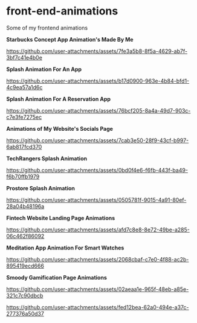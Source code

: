# front-end-animations
Some of my frontend animations


**Starbucks Concept App Animation's Made By Me**

https://github.com/user-attachments/assets/7fe3a5b8-8f5a-4629-ab7f-3bf7c41e4b0e

**Splash Animation For An App**

https://github.com/user-attachments/assets/b17d0900-963e-4b84-bfd1-4c9ea57a1d6c

**Splash Animation For A Reservation App**

https://github.com/user-attachments/assets/76bcf205-8a4a-49d7-903c-c7e3fe7275ec

**Animations of My Website's Socials Page**

https://github.com/user-attachments/assets/7cab3e50-28f9-43cf-b997-6ab817fcd370

**TechRangers Splash Animation**

https://github.com/user-attachments/assets/0bd0f4e6-f6fb-443f-ba49-f6b70ffb1979

**Prostore Splash Animation**

https://github.com/user-attachments/assets/0505781f-9015-4a91-80ef-28a04b48196a

**Fintech Website Landing Page Animations**

https://github.com/user-attachments/assets/afd7c8e8-8e72-49be-a285-06c462f86092

**Meditation App Animation For Smart Watches**

https://github.com/user-attachments/assets/2068cbaf-c7e0-4f88-ac2b-895419ecd666

**Smoody Gamification Page Animations**

https://github.com/user-attachments/assets/02aeaa1e-965f-48eb-a85e-321c7c90dbcb






https://github.com/user-attachments/assets/fed12bea-62a0-494e-a37c-277376a50d37


